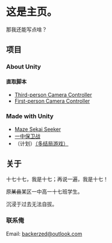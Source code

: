 # 这是主页。

那我还能写点啥？

## 项目

### About Unity

#### 直取脚本

- [Third-person Camera Controller](https://github.com/JadMax/Unity3D-Miscellaneous/blob/master/ThirdpersonCameraController.cs)
- [First-person Camera Controller](https://github.com/JadMax/Unity3D-Miscellaneous/blob/master/FirstpersonCameraController.cs)

### Made with Unity

- [Maze Sekai Seeker](game-mss.md)
- [一中保卫战](game-n1msd.md)
- （计划）[（多结局游戏）](index.md)

## 关于

十七十七，我是十七；再说一遍，我是十七！

原~~某县~~某区一中高一十七班学生。

沉浸于过去无法自拔。

### 联系俺

Email: [backerzed@outlook.com](mailto:backerzed@outlook.com)
